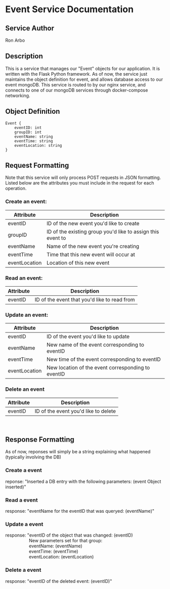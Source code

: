 # Event Service Documentation

## Service Author
Ron Arbo

## Description
This is a service that manages our "Event" objects for our application. It is written with the Flask Python framework. As of now, the service just maintains the object definition for event, and allows database access to our event mongoDB. This service is routed to by our nginx service, and connects to one of our mongoDB services through docker-compose networking. 

## Object Definition
```
Event {  
    eventID: int  
    groupID: int
    eventName: string
    eventTime: string
    eventLocation: string
}
```

## Request Formatting
Note that this service will only process POST requests in JSON formatting. Listed below are the attributes you must include in the request for each operation.  
### Create an event:  
| Attribute     | Description                                                 |
|---------------|-------------------------------------------------------------|
| eventID       | ID of the new event you'd like to create                    |
| groupID       | ID of the existing group you'd like to assign this event to |
| eventName     | Name of the new event you're creating                       |
| eventTime     | Time that this new event will occur at                      |
| eventLocation | Location of this new event                                  |

### Read an event:
| Attribute | Description                                  |
|-----------|----------------------------------------------|
| eventID   | ID of the event that you'd like to read from |

### Update an event:
| Attribute     | Description                                        |
|---------------|----------------------------------------------------|
| eventID       | ID of the event you'd like to update               |
| eventName     | New name of the event corresponding to eventID     |
| eventTime     | New time of the event corresponding to eventID     |
| eventLocation | New location of the event corresponding to eventID |

### Delete an event
| Attribute | Description                          |
|-----------|--------------------------------------|
| eventID   | ID of the event you'd like to delete |

<br> 

## Response Formatting
As of now, reponses will simply be a string explaining what happened (typically involving the DB)
### Create a event
reponse: "Inserted a DB entry with the following parameters: (event Object inserted)"

### Read a event
response: "eventName for the eventID that was queryed: (eventName)"

### Update a event
response: "eventID of the object that was changed: (eventID) <br>
&nbsp;&nbsp;&nbsp;&nbsp;&nbsp;&nbsp;&nbsp;&nbsp;&nbsp;&nbsp;&nbsp;&nbsp;&nbsp;&nbsp;&nbsp;&nbsp;&nbsp;&nbsp;&nbsp;New parameters set for that group:<br>
&nbsp;&nbsp;&nbsp;&nbsp;&nbsp;&nbsp;&nbsp;&nbsp;&nbsp;&nbsp;&nbsp;&nbsp;&nbsp;&nbsp;&nbsp;&nbsp;&nbsp;&nbsp;&nbsp;eventName: (eventName) <br>
&nbsp;&nbsp;&nbsp;&nbsp;&nbsp;&nbsp;&nbsp;&nbsp;&nbsp;&nbsp;&nbsp;&nbsp;&nbsp;&nbsp;&nbsp;&nbsp;&nbsp;&nbsp;&nbsp;eventTime: (eventTime)<br>
&nbsp;&nbsp;&nbsp;&nbsp;&nbsp;&nbsp;&nbsp;&nbsp;&nbsp;&nbsp;&nbsp;&nbsp;&nbsp;&nbsp;&nbsp;&nbsp;&nbsp;&nbsp;&nbsp;eventLocation: (eventLocation)<br>

### Delete a event
response: "eventID of the deleted event: (eventID)"
